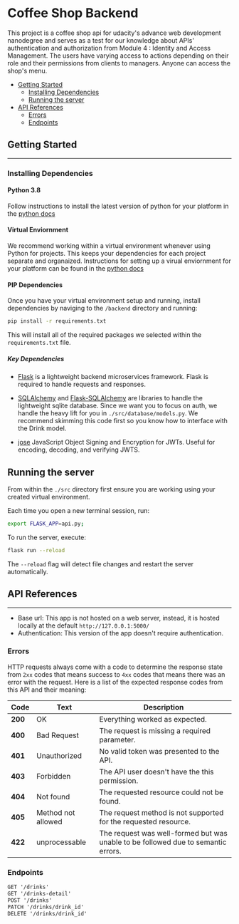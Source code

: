 # Coffee Shop Backend

This project is a coffee shop api for udacity's advance web development nanodegree and serves as a test for our knowledge about APIs' authentication and authorization from Module 4 : Identity and Access Management. The users have varying access to actions depending on their role and their permissions from clients to managers. Anyone can access the shop's menu.


- [Getting Started](#getting-started)
  - [Installing Dependencies](#installing-dependencies)
  - [Running the server](#running-the-server)
- [API References](#api-references)
  - [Errors](#errors)
  - [Endpoints](#endpoints)


## Getting Started

----

### Installing Dependencies

#### Python 3.8

Follow instructions to install the latest version of python for your platform in the [python docs](https://docs.python.org/3/using/unix.html#getting-and-installing-the-latest-version-of-python)

#### Virtual Enviornment

We recommend working within a virtual environment whenever using Python for projects. This keeps your dependencies for each project separate and organaized. Instructions for setting up a virual enviornment for your platform can be found in the [python docs](https://packaging.python.org/guides/installing-using-pip-and-virtual-environments/)

#### PIP Dependencies

Once you have your virtual environment setup and running, install dependencies by naviging to the `/backend` directory and running:

```bash
pip install -r requirements.txt
```

This will install all of the required packages we selected within the `requirements.txt` file.

##### Key Dependencies

- [Flask](http://flask.pocoo.org/)  is a lightweight backend microservices framework. Flask is required to handle requests and responses.

- [SQLAlchemy](https://www.sqlalchemy.org/) and [Flask-SQLAlchemy](https://flask-sqlalchemy.palletsprojects.com/en/2.x/) are libraries to handle the lightweight sqlite database. Since we want you to focus on auth, we handle the heavy lift for you in `./src/database/models.py`. We recommend skimming this code first so you know how to interface with the Drink model.

- [jose](https://python-jose.readthedocs.io/en/latest/) JavaScript Object Signing and Encryption for JWTs. Useful for encoding, decoding, and verifying JWTS.

## Running the server

From within the `./src` directory first ensure you are working using your created virtual environment.

Each time you open a new terminal session, run:

```bash
export FLASK_APP=api.py;
```

To run the server, execute:

```bash
flask run --reload
```

The `--reload` flag will detect file changes and restart the server automatically.

## API References

----

- Base url: This app is not hosted on a web server, instead, it is hosted locally at the default ```http://127.0.0.1:5000/```
- Authentication: This version of the app doesn't require authentication.

### Errors
HTTP requests always come with a code to determine the response state from `2xx` codes that means success to `4xx` codes that means there was an error with the request.
Here is a list of the expected response codes from this API and their meaning:

| Code    | Text               | Description                                                                       |
| ------- | ------------------ | --------------------------------------------------------------------------------- |
| **200** | OK                 | Everything worked as expected.                                                    |
| **400** | Bad Request        | The request is missing a required parameter.                                      |
| **401** | Unauthorized       | No valid token was presented to the API.                                          |
| **403** | Forbidden          | The API user doesn't have the this permission.                                    |
| **404** | Not found          | The requested resource could not be found.                                        |
| **405** | Method not allowed | The request method is not supported for the requested resource.                   |
| **422** | unprocessable      | The request was well-formed but was unable to be followed due to semantic errors. |

### Endpoints
```html
GET '/drinks'
GET '/drinks-detail'
POST '/drinks'
PATCH '/drinks/drink_id'
DELETE '/drinks/drink_id'
```